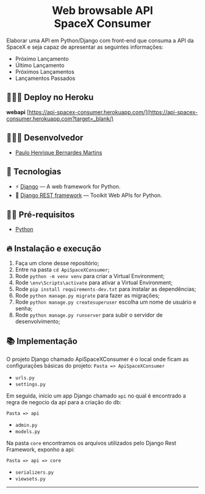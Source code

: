 <h1 align="center">
  Web browsable API <br> SpaceX Consumer
</h1>

Elaborar uma API em Python/Django com front-end que consuma a API da SpaceX e seja capaz de apresentar as seguintes informações:

- Próximo Lançamento
- Último Lançamento
- Próximos Lançamentos
- Lançamentos Passados

## 👨🏼‍💻 Deploy no Heroku
**webapi**
[https://api-spacex-consumer.herokuapp.com/](https://api-spacex-consumer.herokuapp.com?target=_blank/)


## 👨🏼‍💻 Desenvolvedor

- [Paulo Henrique Bernardes Martins](http://phdeveloper.com.br/)

## 🚀 Tecnologias

- ⚡ [Django](https://www.djangoproject.com/) — A web framework for Python.
- 💾 [Django REST framework](https://www.django-rest-framework.org/) — Toolkit Web APIs for Python.

## ✋🏻 Pré-requisitos

- [Python](https://www.python.org/)

## 🔥 Instalação e execução

1. Faça um clone desse repositório;
2. Entre na pasta `cd ApiSpaceXConsumer`;
3. Rode `python -m venv venv` para criar a Virtual Environment;
4. Rode `\env\Scripts\activate` para ativar a Virtual Environment;
5. Rode `pip install requirements-dev.txt` para instalar as dependências;
6. Rode `python manage.py migrate` para fazer as migrações;
8. Rode `python manage.py createsuperuser` escolha um nome de usuário e senha;
7. Rode `python manage.py runserver` para subir o servidor de desenvolvimento;

## 📚 Implementação

O projeto Django chamado ApiSpaceXConsumer é o local onde ficam as configurações básicas do projeto:
`Pasta => ApiSpaceXConsumer `
- `urls.py`
- `settings.py`

Em seguida, inicio um app Django chamado `api` no qual é encontrado a regra de negocio da api para a criação do db:

`Pasta => api `
- `admin.py` 
- `models.py`

Na pasta `core` encontramos os arquivos utilizados pelo Django Rest Framework, exponho a api:

`Pasta => api => core`
- `serializers.py` 
- `viewsets.py`

---